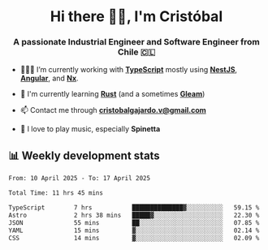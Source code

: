 <h1 align="center">Hi there ✌🏻, I'm Cristóbal</h1>
<h3 align="center">A passionate Industrial Engineer and Software Engineer from Chile 🇨🇱</h3>

- 🧑🏻‍💻 I’m currently working with **[TypeScript](https://www.typescriptlang.org)** mostly using **[NestJS](https://nestjs.com)**, **[Angular](https://angular.io)**, and **[Nx](https://nx.dev)**.

- 🌱 I'm currently learning **[Rust](https://www.rust-lang.org)** (and a sometimes **[Gleam](https://gleam.run/)**)

- 📫 Contact me through **cristobalgajardo.v@gmail.com**

- 🎸 I love to play music, especially **Spinetta**

## 📊 Weekly development stats

<!--START_SECTION:waka-->

```txt
From: 10 April 2025 - To: 17 April 2025

Total Time: 11 hrs 45 mins

TypeScript        7 hrs           ██████████████▓░░░░░░░░░░   59.15 %
Astro             2 hrs 38 mins   █████▓░░░░░░░░░░░░░░░░░░░   22.30 %
JSON              55 mins         ██░░░░░░░░░░░░░░░░░░░░░░░   07.85 %
YAML              15 mins         ▓░░░░░░░░░░░░░░░░░░░░░░░░   02.14 %
CSS               14 mins         ▓░░░░░░░░░░░░░░░░░░░░░░░░   02.09 %
```

<!--END_SECTION:waka-->
